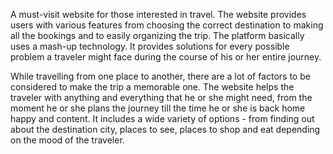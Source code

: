 
A must-visit website for those interested in travel. The website provides users with various features from choosing the correct destination to making all the bookings and to easily organizing the trip. The platform basically uses a mash-up technology. It provides solutions for every possible problem a traveler might face during the course of his or her entire journey.

While travelling from one place to another, there are a lot of factors to be considered to make the trip a memorable one. The website helps the traveler with anything and everything that he or she might need, from the moment he or she plans the journey till the time he or she is back home happy and content. It includes a wide variety of options - from finding out about the destination city, places to see, places to shop and eat depending on the mood of the traveler.


